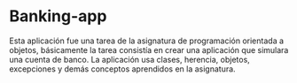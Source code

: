 # Banking-app
Esta aplicación fue una tarea de la asignatura de programación orientada a objetos, básicamente la tarea consistía en crear una aplicación que simulara una cuenta de banco.
La aplicación usa clases, herencia, objetos, excepciones y demás conceptos aprendidos en la asignatura.
